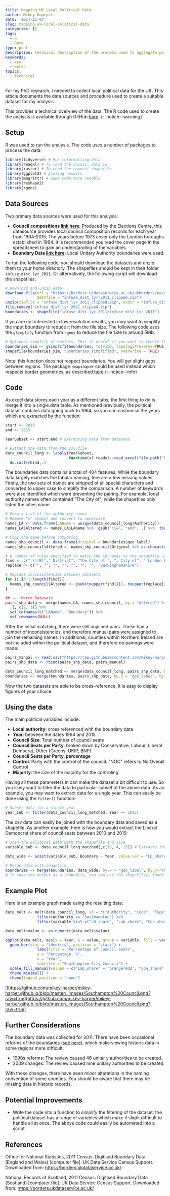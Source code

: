 ```yaml
---
title: Mapping UK Local Political Data
author: Mikey Haprper
date: '2017-11-07'
slug: mapping-uk-local-political-data
categories: []
tags:
  - R
  - Data
type: post
description: Technical description of the process used to aggregate political data statistics for the UK
keywords:
  - key
  - words
topics:
  - Technical
---
```


For my PhD research, I needed to collect local political data for the UK. This article documents the data sources and procedure used to create a suitable dataset for my analysis. 

This provides a technical overview of the data. The R code used to create the analysis is available through GitHub [here](https://github.com/mikey-harper/mikey-harper.github.io/blob/master/_code/Political%20Data/PoliticalDataAggregation.R). 
{: .notice--warning}


## Setup 

R was used to run the analysis. The code uses a number of packages to process the data:

```r
library(tidyverse) # For reformatting data
library(readxl) # To load the council data in
library(raster) # To read the council shapefile
library(ggplot2) # ploting results
library(magrittr) # make code more readble
library(reshape2)
library(rgeos)
```

## Data Sources

Two primary data sources were used for this analysis:

- **Council compositions [link here](http://www.electionscentre.co.uk/?page_id=3802.)**. Produced by the Elections Centre, this datasource provides local council composition records for each year from 1964-2015. The years before 1973 cover only the London boroughs established in 1964. It is recommended you read the cover page in the spreadsheet to gain an understanding of the variables.
- **Boundary Data [link here](https://borders.ukdataservice.ac.uk/easy_download_data.html?data=infuse_dist_lyr_2011):** Local Unitary Authority boundaries were used.

To run the following code, you should download the datasets and unzip them to your home directory. The shapefiles should be kept in their folder `infuse_dist_lyr_2011`. Or alternatively, the following script will download the shapefiles:

```r
# Download and unzip data
download.file(url = "https://borders.ukdataservice.ac.uk/ukborders/easy_download/prebuilt/shape/infuse_dist_lyr_2011_clipped.zip", 
              destfile = "infuse_dist_lyr_2011_clipped.zip")
unzip(zipfile = "infuse_dist_lyr_2011_clipped.zip", exdir = "infuse_dist_lyr_2011_clipped")
file.remove("infuse_dist_lyr_2011_clipped.zip")
boundaries <- shapefile("infuse_dist_lyr_2011/infuse_dist_lyr_2011")
```

If you are not interested in low resolution results, you may want to simplify the input boundary to reduce it from the file size. The following code uses the `gSimplify` function from `rgeos` to reduce the file size to around 5Mb.

```r
# Optional simplify of rasters. This is useful if you want to reduce the size of the shapefile to make it easier to plot
boundaries_sim <- gSimplify(boundaries, tol=150, topologyPreserve=TRUE)
shapefile(boundaries_sim, "Boundaries_simplified", overwrite = TRUE) 
```

Note: this function does not respect boundaries. You will get slight gaps between regions. The package `rmapshaper` could be used instead which respects border geometries, as described [here](https://cran.r-project.org/web/packages/rmapshaper/vignettes/rmapshaper.html)
{: .notice--info}

## Code

As excel data stores each year as a different tabs, the first thing to do is merge it into a single data table. As mentioned previously, the political dataset contains data going back to 1964, so you can customise the years which are extracted by the function:

```r
start <- 2010
end <- 2015

YearSubset <- start:end # Extracting Data from datasets

# Extract the data from the csv file
data_council_long <- lapply(YearSubset, 
                            function(x) readxl::read_excel(file.path("Council compositions by year.xlsx"), sheet= as.character(as.name(x)))) %>%
  do.call(rbind,.)
```

The boundaries data contains a total of 404 features. While the boundary data largely matches the tabular naming, tere are a few missing values. Firstly, the two sets of names are stripped of all special characters and converted to upper case to simplify the comparison. A number of keywords were also identified which were preventing the pairing. For example, local authority names often contained "The City of", while the shapefiles only listed the cities name.

```r
# Form a list of the authority names
# Remove "&" symbol and convert to uppercase
names_LA <- data.frame(LAName = unique(data_council_long$Authority))
names_LA$Altered <- names_LA$LAName %>%  gsub("\\&", "and", .) %>%  toupper() 

# Copy the name before comparing
names_shp_council <- data.frame(Original = boundaries$geo_label)
names_shp_council$Altered <- names_shp_council$Original %>% as.character() %>% toupper()

# A number of rules specified to match the LA names to the shapefile values
find <- c(" \\(B)"," District", "The City of ", ", City of", " London Borough", "\\.", " City","Bucks")
replace <- c("", "", "", "", "", "", "", "Buckinghamshire")

# Replace Inconsistencies between datasets
for (i in 1:length(find)){
  names_shp_council$Altered <- gsub(toupper(find[i]), toupper(replace[i]), names_shp_council$Altered)
}

## --- Match Datasets
pairs_shp_data <- merge(names_LA, names_shp_council, by = "Altered") %>%
  .[, c(2, 3)] %>% 
  set_colnames(c("LAName", "Boundary")) %>%
  set_rownames(NULL) 
```

After the initial matching, there were still unjoined pairs. These had a number of inconsistencies, and therefore manual pairs were assigned to join the remaining names. In additional, counties within Northern Ireland are not included within the political dataset, and therefore no pairings were made:

```r
pairs_manual <- read.csv("https://raw.githubusercontent.com/mikey-harper/mikey-harper.github.io/master/_code/Political%20Data/ManualPairs.csv")
pairs_shp_data <- rbind(pairs_shp_data, pairs_manual)

data_council_long_matched <- merge(data_council_long, pairs_shp_data, by.x = "Authority", by.y = "LAName", all.x = FALSE)
boundaries <- merge(boundaries, pairs_shp_data, by.x = "geo_label", by.y = "Boundary", all.x = FALSE)
```
Now the two datasets are able to be cross-reference, it is easy to display figures of your choice. 

## Using the data

The main political variables include:

- **Local authority**: cross referenced with the boundary data
- **Year**: between the dates 1964 and 2015
- **Council Size**: Total number of council seats
- **Council Seats per Party**: broken down by Conservative, Labour, Liberal Democrat, Other (Greens, UKIP, BNP)
- **Council Seats per Party, percentage**
- **Control**: Party with the control of the council. "NOC" refers to No Overall Control
- **Majority**: the size of the majority for the controling

Having all these parameters in can make the dataset a bit difficult to use. So you likely want to filter the data to particular subset of the above data. As an example, you may want to extract data for a single year. This can easily be done using the `filter()` function:

```r
# Subset data for a single year
year_sub <- filter(data_council_long_matched, Year == 2015)
```

The csv data can easily be joined with the boundary data and saved as a shapefile. As another example, here is how you would extract the Liberal Demoncrat share of council seats between 2010 and 2015:

```r
# Join the political data with the shapefile and save 
variable_sub <- data_council_long_matched[,c(18, 4, 15)] # Extracts the lib dem share

data_wide <- acast(variable_sub, Boundary ~ Year, value.var = "LD_share") %>% as.data.frame() %>% mutate(region = rownames(.))

# Merge data with shapefile
boundaries <- merge(boundaries, data_wide, by.x = "geo_label", by.y="region")
# To save the output as a shapefile, you can use the shapefile() function
```

## Example Plot

Here is an example graph made using the resulting data:

```r
data_melt <- melt(data_council_long, id = c("Authority", "Code", "Type","Year")) %>%
              filter(Authority == "Southampton") %>%
			  filter(variable %in% c("LD_share", "Lab_share", "Con_share", "Oth_share"))

data_melt$value <- as.numeric(data_melt$value) 

ggplot(data_melt, aes(x = Year, y = value, group = variable, fill = variable)) + 
  geom_bar(stat = "identity", position = "stack") +
			  labs(title = "Percentage of Council Seats",
			  y = "Percentage, %",
			  x = "Year",
			  subtitle = "Southampton City Council") +
  scale_fill_manual(values = c("Lab_share" = "orangered2", "Con_share" = "steelblue3", "LD_share" = "yellow3", "Oth_share" = "grey")) +
  theme_minimal() +
  theme(legend.position = "none")
```

![https://github.com/mikey-harper/mikey-harper.github.io/blob/master/_images/Southampton%20Council.png?raw=true](https://github.com/mikey-harper/mikey-harper.github.io/blob/master/_images/Southampton%20Council.png?raw=true)

## Further Considerations

The boundary data was collected for 2011. There have been occasional reforms of the boundaries ([see here](https://en.wikipedia.org/wiki/Unitary_authorities_of_England)), which make viewing historic data in some regions more difficult: 

- 1990s reforms: The review caused 46 unitar y authorities to be created.
- 2009 changes: The review caused nine unitary authorities to be created.

With these changes, there have been minor alterations in the naming convention of some counties. You should be aware that there may be missing data in historic records.

## Potential Improvements

- Write the code into a function to simplify the filtering of the dataset: the political dataset has a range of variables which make it slight difficult to handle all at once. The above code could easily be automated into a script

## References

Office for National Statistics, 2011 Census: Digitised Boundary Data (England and Wales) [computer file]. UK Data Service Census Support. Downloaded from: https://borders.ukdataservice.ac.uk/

National Records of Scotland, 2011 Census: Digitised Boundary Data (Scotland) [computer file]. UK Data Service Census Support. Downloaded from: https://borders.ukdataservice.ac.uk/